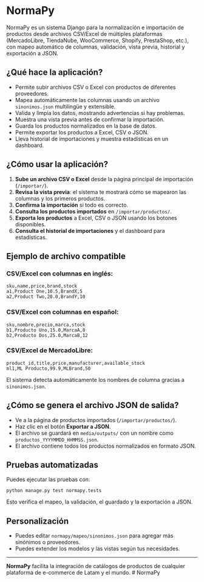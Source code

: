 # NormaPy

NormaPy es un sistema Django para la normalización e importación de productos desde archivos CSV/Excel de múltiples plataformas (MercadoLibre, TiendaNube, WooCommerce, Shopify, PrestaShop, etc.), con mapeo automático de columnas, validación, vista previa, historial y exportación a JSON.

## ¿Qué hace la aplicación?
- Permite subir archivos CSV o Excel con productos de diferentes proveedores.
- Mapea automáticamente las columnas usando un archivo `sinonimos.json` multilingüe y extensible.
- Valida y limpia los datos, mostrando advertencias si hay problemas.
- Muestra una vista previa antes de confirmar la importación.
- Guarda los productos normalizados en la base de datos.
- Permite exportar los productos a Excel, CSV o JSON.
- Lleva historial de importaciones y muestra estadísticas en un dashboard.

## ¿Cómo usar la aplicación?
1. **Sube un archivo CSV o Excel** desde la página principal de importación (`/importar/`).
2. **Revisa la vista previa**: el sistema te mostrará cómo se mapearon las columnas y los primeros productos.
3. **Confirma la importación** si todo es correcto.
4. **Consulta los productos importados** en `/importar/productos/`.
5. **Exporta los productos** a Excel, CSV o JSON usando los botones disponibles.
6. **Consulta el historial de importaciones** y el dashboard para estadísticas.

## Ejemplo de archivo compatible

### CSV/Excel con columnas en inglés:
```
sku,name,price,brand,stock
a1,Product One,10.5,BrandX,5
a2,Product Two,20.0,BrandY,10
```

### CSV/Excel con columnas en español:
```
sku,nombre,precio,marca,stock
b1,Producto Uno,15.0,MarcaA,8
b2,Producto Dos,25.0,MarcaB,12
```

### CSV/Excel de MercadoLibre:
```
product_id,title,price,manufacturer,available_stock
ml1,ML Producto,99.9,MLBrand,50
```

El sistema detecta automáticamente los nombres de columna gracias a `sinonimos.json`.

## ¿Cómo se genera el archivo JSON de salida?
- Ve a la página de productos importados (`/importar/productos/`).
- Haz clic en el botón **Exportar a JSON**.
- El archivo se guardará en `media/outputs/` con un nombre como `productos_YYYYMMDD_HHMMSS.json`.
- El archivo contiene todos los productos normalizados en formato JSON.

## Pruebas automatizadas
Puedes ejecutar las pruebas con:
```
python manage.py test normapy.tests
```
Esto verifica el mapeo, la validación, el guardado y la exportación a JSON.

## Personalización
- Puedes editar `normapy/mapeo/sinonimos.json` para agregar más sinónimos o proveedores.
- Puedes extender los modelos y las vistas según tus necesidades.

---

**NormaPy** facilita la integración de catálogos de productos de cualquier plataforma de e-commerce de Latam y el mundo. #   N o r m a P y  
 